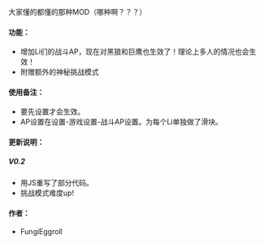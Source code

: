 大家懂的都懂的那种MOD（哪种啊？？？）
#### 功能：
* 增加Li们的战斗AP，现在对黑狼和巨鹰也生效了！理论上多人的情况也会生效！
* 附赠额外的神秘挑战模式
#### 使用备注：
* 要先设置才会生效。
* AP设置在设置-游戏设置-战斗AP设置。为每个Li单独做了滑块。
#### 更新说明：
##### V0.2
* 用JS重写了部分代码。
* 挑战模式难度up!
#### 作者：
* FungiEggroll